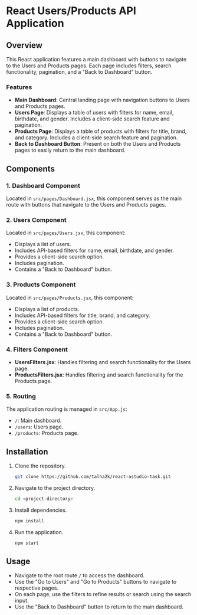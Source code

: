 
# React Users/Products API Application

## Overview
This React application features a main dashboard with buttons to navigate to the Users and Products pages. Each page includes filters, search functionality, pagination, and a "Back to Dashboard" button.

### Features
- **Main Dashboard**: Central landing page with navigation buttons to Users and Products pages.
- **Users Page**: Displays a table of users with filters for name, email, birthdate, and gender. Includes a client-side search feature and pagination.
- **Products Page**: Displays a table of products with filters for title, brand, and category. Includes a client-side search feature and pagination.
- **Back to Dashboard Button**: Present on both the Users and Products pages to easily return to the main dashboard.

## Components

### 1. Dashboard Component
Located in `src/pages/Dashboard.jsx`, this component serves as the main route with buttons that navigate to the Users and Products pages.

### 2. Users Component
Located in `src/pages/Users.jsx`, this component:
- Displays a list of users.
- Includes API-based filters for name, email, birthdate, and gender.
- Provides a client-side search option.
- Includes pagination.
- Contains a "Back to Dashboard" button.

### 3. Products Component
Located in `src/pages/Products.jsx`, this component:
- Displays a list of products.
- Includes API-based filters for title, brand, and category.
- Provides a client-side search option.
- Includes pagination.
- Contains a "Back to Dashboard" button.

### 4. Filters Component
- **UsersFilters.jsx**: Handles filtering and search functionality for the Users page.
- **ProductsFilters.jsx**: Handles filtering and search functionality for the Products page.

### 5. Routing
The application routing is managed in `src/App.js`:
- `/`: Main dashboard.
- `/users`: Users page.
- `/products`: Products page.

## Installation

1. Clone the repository.
   ```bash
   git clone https://github.com/talha2k/react-astudio-task.git
   ```
2. Navigate to the project directory.
   ```bash
   cd <project-directory>
   ```
3. Install dependencies.
   ```bash
   npm install
   ```
4. Run the application.
   ```bash
   npm start
   ```

## Usage

- Navigate to the root route `/` to access the dashboard.
- Use the "Go to Users" and "Go to Products" buttons to navigate to respective pages.
- On each page, use the filters to refine results or search using the search input.
- Use the "Back to Dashboard" button to return to the main dashboard.

